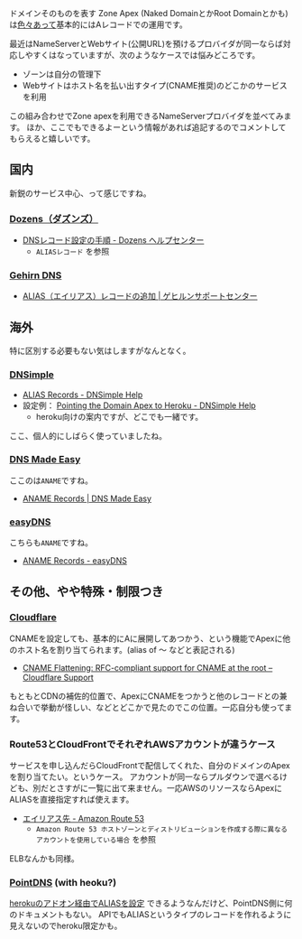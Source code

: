 

ドメインそのものを表す Zone Apex (Naked DomainとかRoot Domainとかも) は[色々あって](https://tools.ietf.org/html/rfc1912#section-2.4)基本的にはAレコードでの運用です。

最近はNameServerとWebサイト(公開URL)を預けるプロバイダが同一ならば対応しやすくはなっていますが、次のようなケースでは悩みどころです。


- ゾーンは自分の管理下
- Webサイトはホスト名を払い出すタイプ(CNAME推奨)のどこかのサービスを利用

この組み合わせでZone apexを利用できるNameServerプロバイダを並べてみます。 ほか、ここでもできるよーという情報があれば追記するのでコメントしてもらえると嬉しいです。



## 国内

新鋭のサービス中心、って感じですね。

### [Dozens（ダズンズ）](http://dozens.jp/)

- [DNSレコード設定の手順 - Dozens ヘルプセンター](http://help.dozens.jp/post/help/help_03/)
  - `ALIASレコード` を参照

### [Gehirn DNS](https://www.gehirn.jp/gis/dns.html)

- [ALIAS（エイリアス）レコードの追加 | ゲヒルンサポートセンター](https://support.gehirn.jp/manual/gis/dns/add-aliasrecord/)


## 海外

特に区別する必要もない気はしますがなんとなく。

### [DNSimple](https://dnsimple.com/)

- [ALIAS Records - DNSimple Help](https://support.dnsimple.com/articles/alias-record/)
- 設定例： [Pointing the Domain Apex to Heroku - DNSimple Help](https://support.dnsimple.com/articles/domain-apex-heroku/)
  - heroku向けの案内ですが、どこでも一緒です。

ここ、個人的にしばらく使っていましたね。


### [DNS Made Easy](https://dnsmadeeasy.com/)

ここのは`ANAME`ですね。

- [ANAME Records | DNS Made Easy](https://dnsmadeeasy.com/services/anamerecords/)


### [easyDNS](https://www.easydns.com/)

こちらも`ANAME`ですね。

- [ANAME Records - easyDNS](https://fusion.easydns.com/index.php?/Knowledgebase/Article/View/190/7/aname-records/)



## その他、やや特殊・制限つき

### [Cloudflare](https://www.cloudflare.com/)

CNAMEを設定しても、基本的にAに展開してあつかう、という機能でApexに他のホスト名を割り当てられます。(alias of 〜 などと表記される)

- [CNAME Flattening: RFC-compliant support for CNAME at the root – Cloudflare Support](https://support.cloudflare.com/hc/en-us/articles/200169056-CNAME-Flattening-RFC-compliant-support-for-CNAME-at-the-root)

もともとCDNの補佐的位置で、ApexにCNAMEをつかうと他のレコードとの兼ね合いで挙動が怪しい、などとどこかで見たのでこの位置。一応自分も使ってます。


### Route53とCloudFrontでそれぞれAWSアカウントが違うケース

サービスを申し込んだらCloudFrontで配信してくれた、自分のドメインのApexを割り当てたい。というケース。
アカウントが同一ならプルダウンで選べるけども、別だとさすがに一覧に出て来ません。一応AWSのリソースならApexにALIASを直接指定すれば使えます。

- [エイリアス先 - Amazon Route 53](http://docs.aws.amazon.com/ja_jp/Route53/latest/DeveloperGuide/resource-record-sets-values-alias.html##rrsets-values-alias-alias-target)
  - `Amazon Route 53 ホストゾーンとディストリビューションを作成する際に異なるアカウントを使用している場合`  を参照

ELBなんかも同様。


### [PointDNS](https://pointhq.com/) (with heoku?)

[herokuのアドオン経由でALIASを設定](https://devcenter.heroku.com/articles/pointdns) できるようなんだけど、PointDNS側に何のドキュメントもない。
APIでもALIASというタイプのレコードを作れるように見えないのでheroku限定かも。
